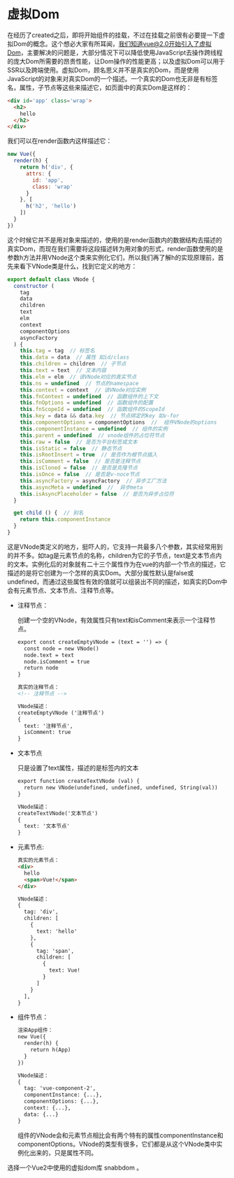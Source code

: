 # 虚拟Dom

在经历了created之后，即将开始组件的挂载，不过在挂载之前很有必要提一下虚拟Dom的概念。这个想必大家有所耳闻，我们知道vue@2.0开始引入了虚拟Dom，主要解决的问题是，大部分情况下可以降低使用JavaScript去操作跨线程的庞大Dom所需要的昂贵性能，让Dom操作的性能更高；以及虚拟Dom可以用于SSR以及跨端使用。虚拟Dom，顾名思义并不是真实的Dom，而是使用JavaScript的对象来对真实Dom的一个描述。一个真实的Dom也无非是有标签名，属性，子节点等这些来描述它，如页面中的真实Dom是这样的：

```html
<div id='app' class='wrap'>
  <h2>
    hello
  </h2>
</div>
```

我们可以在render函数内这样描述它：

```js
new Vue({
  render(h) {
    return h('div', {
      attrs: {
        id: 'app',
        class: 'wrap'
      }
    }, [
      h('h2', 'hello')
    ])
  }
})
```

这个时候它并不是用对象来描述的，使用的是render函数内的数据结构去描述的真实Dom，而现在我们需要将这段描述转为用对象的形式，render函数使用的是参数h方法并用VNode这个类来实例化它们，所以我们再了解h的实现原理前，首先来看下VNode类是什么，找到它定义的地方：

```js
export default class VNode {
  constructor (
    tag
    data
    children
    text
    elm
    context
    componentOptions
    asyncFactory
  ) {
    this.tag = tag  // 标签名
    this.data = data  // 属性 如id/class
    this.children = children  // 子节点
    this.text = text  // 文本内容
    this.elm = elm  // 该VNode对应的真实节点
    this.ns = undefined  // 节点的namespace
    this.context = context  // 该VNode对应实例
    this.fnContext = undefined  // 函数组件的上下文
    this.fnOptions = undefined  // 函数组件的配置
    this.fnScopeId = undefined  // 函数组件的ScopeId
    this.key = data && data.key  // 节点绑定的key 如v-for
    this.componentOptions = componentOptions  //  组件VNode的options
    this.componentInstance = undefined  // 组件的实例
    this.parent = undefined  // vnode组件的占位符节点
    this.raw = false  // 是否为平台标签或文本
    this.isStatic = false  // 静态节点
    this.isRootInsert = true  // 是否作为根节点插入
    this.isComment = false  // 是否是注释节点
    this.isCloned = false  // 是否是克隆节点
    this.isOnce = false  // 是否是v-noce节点
    this.asyncFactory = asyncFactory  // 异步工厂方法
    this.asyncMeta = undefined  //  异步meta
    this.isAsyncPlaceholder = false  // 是否为异步占位符
  }

  get child () {  // 别名
    return this.componentInstance
  }
}
```

这是VNode类定义的地方，挺吓人的，它支持一共最多八个参数，其实经常用到的并不多。如tag是元素节点的名称，children为它的子节点，text是文本节点内的文本。实例化后的对象就有二十三个属性作为在vue的内部一个节点的描述，它描述的是将它创建为一个怎样的真实Dom。大部分属性默认是false或undefined，而通过这些属性有效的值就可以组装出不同的描述，如真实的Dom中会有元素节点、文本节点、注释节点等。

- 注释节点：

    创建一个空的VNode，有效属性只有text和isComment来表示一个注释节点。

    ```markdown
    export const createEmptyVNode = (text = '') => {
      const node = new VNode()
      node.text = text
      node.isComment = true
      return node
    }

    真实的注释节点：
    <!-- 注释节点 -->

    VNode描述：
    createEmptyVNode ('注释节点')
    {
      text: '注释节点',
      isComment: true
    }
    ```

- 文本节点

    只是设置了text属性，描述的是标签内的文本

    ```markdown
    export function createTextVNode (val) {
      return new VNode(undefined, undefined, undefined, String(val))
    }

    VNode描述：
    createTextVNode('文本节点')
    {
      text: '文本节点'
    }
    ```

- 元素节点:

    ```markdown
    真实的元素节点：
    <div>
      hello
      <span>Vue!</span>
    </div>

    VNode描述：
    {
      tag: 'div',
      children: [
        {
          text: 'hello'
        }, 
        {
          tag: 'span',
          children: [
            {
              text: Vue!
            }
          ]
        }
      ],
    }
    ```

- 组件节点：

    ```markdown
    渲染App组件：
    new Vue({
      render(h) {
        return h(App)
      }
    })

    VNode描述：
    {
      tag: 'vue-component-2',
      componentInstance: {...},
      componentOptions: {...},
      context: {...},
      data: {...}
    }
    ```

    组件的VNode会和元素节点相比会有两个特有的属性componentInstance和componentOptions。VNode的类型有很多，它们都是从这个VNode类中实例化出来的，只是属性不同。

选择一个Vue2中使用的虚拟dom库 snabbdom 。
